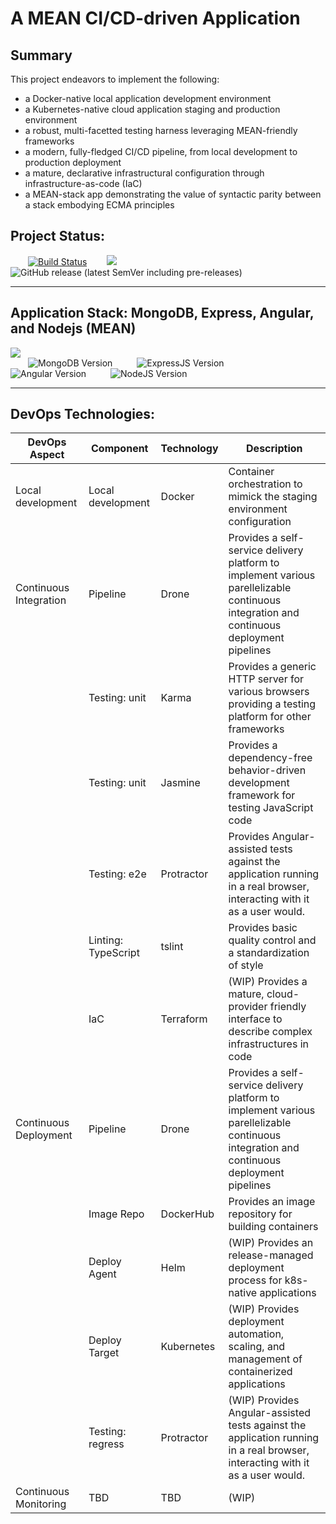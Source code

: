 # A MEAN CI/CD-driven Application

## Summary

This project endeavors to implement the following:
 - a Docker-native local application development environment
 - a Kubernetes-native cloud application staging and production environment
 - a robust, multi-facetted testing harness leveraging MEAN-friendly frameworks
 - a modern, fully-fledged CI/CD pipeline, from local development to production deployment
 - a mature, declarative infrastructural configuration through infrastructure-as-code (IaC)
 - a MEAN-stack app demonstrating the value of syntactic parity between a stack embodying ECMA principles


## Project Status:
&emsp;&emsp;[![Build Status](https://cloud.drone.io/api/badges/jrcasso/mean-demo/status.svg?ref=refs/heads/develop)](https://cloud.drone.io/jrcasso/mean-demo)
&emsp;&emsp;![](https://img.shields.io/github/issues/jrcasso/mean-demo)
&emsp;&emsp;![GitHub release (latest SemVer including pre-releases)](https://img.shields.io/github/v/release/jrcasso/mean-demo?include_prereleases)

---
## Application Stack: MongoDB, Express, Angular, and Nodejs (MEAN)

![](https://i.imgur.com/RYWrMBq.png)<br>
&emsp;&emsp;![MongoDB Version](https://img.shields.io/badge/MongoDB-v4.2.3-brightgreen)
&emsp;&emsp;&ensp;![ExpressJS Version](https://img.shields.io/badge/ExpressJS-v4.17.1-yellow)
&emsp;&emsp;&emsp;![Angular Version](https://img.shields.io/badge/Angular-v9.0.6-red)
&emsp;&emsp;&ensp;![NodeJS Version](https://img.shields.io/badge/NodsJS-v13.10.1-green)

---
## DevOps Technologies:

| DevOps Aspect | Component | Technology | Description |
| -------------| ------------- | ------------- | ------------------------------ |
|Local development|Local development|Docker|Container orchestration to mimick the staging environment configuration|
|Continuous Integration|Pipeline|Drone|Provides a self-service delivery platform to implement various parellelizable continuous integration and continuous deployment pipelines|
||Testing: unit|Karma|Provides a generic HTTP server for various browsers providing a testing platform for other frameworks|
||Testing: unit|Jasmine|Provides a dependency-free behavior-driven development framework for testing JavaScript code|
||Testing: e2e|Protractor|Provides Angular-assisted tests against the application running in a real browser, interacting with it as a user would.|
||Linting: TypeScript|tslint|Provides basic quality control and a standardization of style|
||IaC|Terraform|(WIP) Provides a mature, cloud-provider friendly interface to describe complex infrastructures in code|
|Continuous Deployment|Pipeline|Drone|Provides a self-service delivery platform to implement various parellelizable continuous integration and continuous deployment pipelines|
||Image Repo|DockerHub| Provides an image repository for building containers|
||Deploy Agent|Helm|(WIP) Provides an release-managed deployment process for k8s-native applications|
||Deploy Target|Kubernetes|(WIP) Provides deployment automation, scaling, and management of containerized applications|
||Testing: regress|Protractor|(WIP) Provides Angular-assisted tests against the application running in a real browser, interacting with it as a user would.|
|Continuous Monitoring|TBD|TBD|(WIP)
